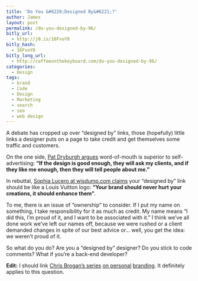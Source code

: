```yaml
---
title: 'Do You &#8220;Designed By&#8221;?'
author: James
layout: post
permalink: /do-you-designed-by-96/
bitly_url:
  - http://j0.is/16FvoY8
bitly_hash:
  - 16FvoY8
bitly_long_url:
  - http://coffeeonthekeyboard.com/do-you-designed-by-96/
categories:
  - Design
tags:
  - brand
  - Code
  - Design
  - Marketing
  - search
  - seo
  - web design
---
```

A debate has cropped up over &#8220;designed by&#8221; links, those (hopefully) little links a designer puts on a page to take credit and get themselves some traffic and customers.

On the one side, [Pat Dryburgh argues][1] word-of-mouth is superior to self-advertising: **&#8220;If the design is good enough, they will ask my clients, and if they like me enough, then they will tell people about me.&#8221;**

In rebuttal, [Sophia Lucero at wisdump.com claims][2] your &#8220;designed by&#8221; link should be like a Louis Vuitton logo: **&#8220;Your brand should never hurt your creations, it should enhance them&#8221;**.

To me, there is an issue of &#8220;ownership&#8221; to consider. If I put my name on something, I take responsibility for it as much as credit. My name means &#8220;I did this, I&#8217;m proud of it, and I want to be associated with it.&#8221; I think we&#8217;ve all done work we&#8217;ve left our names off, because we were rushed or a client demanded changes in spite of our best advice or&#8230; well, you get the idea: we weren&#8217;t proud of it.

So what do you do? Are you a &#8220;designed by&#8221; designer? Do you stick to code comments? What if you&#8217;re a back-end developer?

**Edit:** I should link [Chris Brogan&#8217;s series][3] [on personal][4] [branding][5]. It definitely applies to this question.

 [1]: http://www.atrickdesign.com/blog/you-will-never-see-designed-by-atrick-design/
 [2]: http://wisdump.com/design/a-website-designed-by-link-is-like-a-louis-vuitton-monogram/
 [3]: http://www.chrisbrogan.com/develop-a-strong-personal-brand-online-1/
 [4]: http://www.chrisbrogan.com/develop-a-strong-personal-brand-online-2/
 [5]: http://www.chrisbrogan.com/the-real-power-of-personal-branding/